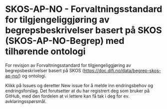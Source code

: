 # SKOS-AP-NO - Forvaltningsstandard for tilgjengeliggjøring av begrepsbeskrivelser basert på SKOS (SKOS-AP-NO-Begrep) med tilhørende ontologi

For revisjon av Forvaltningsstandard for tilgjengeliggjøring av begrepsbeskrivelser basert på SKOS (https://doc.difi.no/data/begrep-skos-ap-no/) og ontologi. 

Klikk på Issues og deretter New issue for å melde inn endringsbehov og endringsforslag. Det forutsetter at du har registrert deg som bruker på GitHub, med den fordelen at vi lettere kan få tak i deg for ev. avklaringsspørsmål. 
